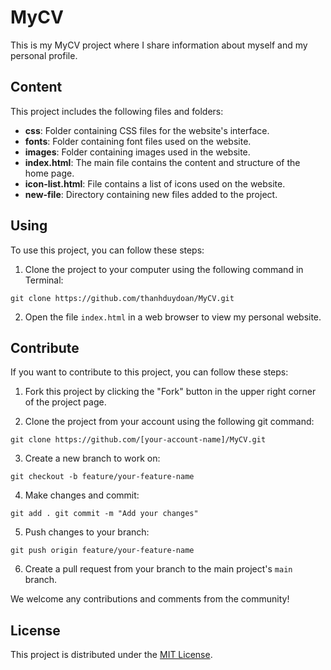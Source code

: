 # MyCV

This is my MyCV project where I share information about myself and my personal profile.

## Content

This project includes the following files and folders:

- **css**: Folder containing CSS files for the website's interface.
- **fonts**: Folder containing font files used on the website.
- **images**: Folder containing images used in the website.
- **index.html**: The main file contains the content and structure of the home page.
- **icon-list.html**: File contains a list of icons used on the website.
- **new-file**: Directory containing new files added to the project.

## Using

To use this project, you can follow these steps:

1. Clone the project to your computer using the following command in Terminal:

`git clone https://github.com/thanhduydoan/MyCV.git`

2. Open the file `index.html` in a web browser to view my personal website.

## Contribute

If you want to contribute to this project, you can follow these steps:

1. Fork this project by clicking the "Fork" button in the upper right corner of the project page.
  
2. Clone the project from your account using the following git command:

`git clone https://github.com/[your-account-name]/MyCV.git`

3. Create a new branch to work on:

`git checkout -b feature/your-feature-name`

4. Make changes and commit:

`git add .
git commit -m "Add your changes"`

5. Push changes to your branch:

`git push origin feature/your-feature-name`

6. Create a pull request from your branch to the main project's `main` branch.

We welcome any contributions and comments from the community!

## License

This project is distributed under the [MIT License](LICENSE).
